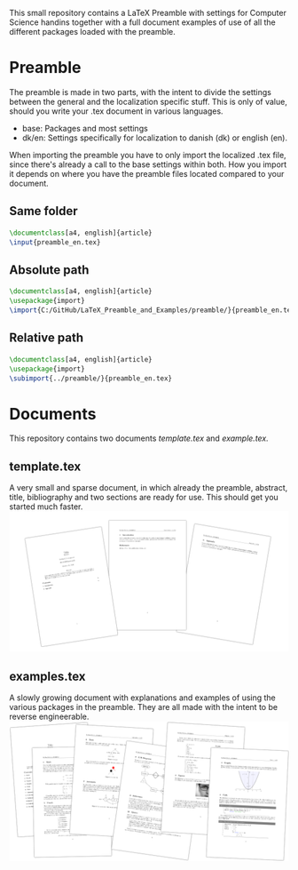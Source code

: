 This small repository contains a LaTeX Preamble with settings for Computer Science handins together with a full document examples of use of all the different packages loaded with the preamble.

# Preamble
The preamble is made in two parts, with the intent to divide the settings between the general and the localization specific stuff. This is only of value, should you write your .tex document in various languages.
- base: Packages and most settings
- dk/en: Settings specifically for localization to danish (dk) or english (en).

When importing the preamble you have to only import the localized .tex file, since there's already a call to the base settings within both. How you import it depends on where you have the preamble files located compared to your document.

## Same folder
```tex
\documentclass[a4, english]{article}
\input{preamble_en.tex}
```

## Absolute path
```tex
\documentclass[a4, english]{article}
\usepackage{import}
\import{C:/GitHub/LaTeX_Preamble_and_Examples/preamble/}{preamble_en.tex}
```

## Relative path
```tex
\documentclass[a4, english]{article}
\usepackage{import}
\subimport{../preamble/}{preamble_en.tex}
```

# Documents
This repository contains two documents _template.tex_ and _example.tex._
## template.tex
A very small and sparse document, in which already the preamble, abstract, title, bibliography and two sections are ready for use. This should get you started much faster.
![Alt text](/img/template.png?raw=true "The template file")

## examples.tex
A slowly growing document with explanations and examples of using the various packages in the preamble. They are all made with the intent to be reverse engineerable.
![Alt text](/img/example.png?raw=true "The template file")
